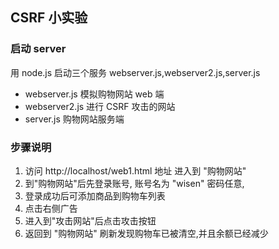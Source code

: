 ## CSRF 小实验

### 启动 server

用 node.js 启动三个服务 webserver.js,webserver2.js,server.js

- webserver.js 模拟购物网站 web 端
- webserver2.js 进行 CSRF 攻击的网站
- server.js 购物网站服务端

### 步骤说明

1. 访问 http://localhost/web1.html 地址 进入到 "购物网站"
2. 到"购物网站"后先登录账号, 账号名为 "wisen" 密码任意,
3. 登录成功后可添加商品到购物车列表
4. 点击右侧广告
5. 进入到"攻击网站"后点击攻击按钮
6. 返回到 "购物网站" 刷新发现购物车已被清空,并且余额已经减少
